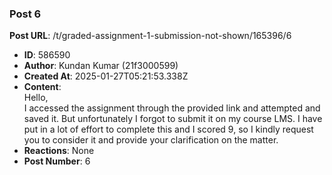 ### Post 6
**Post URL**: /t/graded-assignment-1-submission-not-shown/165396/6
- **ID**: 586590
- **Author**: Kundan Kumar (21f3000599)
- **Created At**: 2025-01-27T05:21:53.338Z
- **Content**:  
  Hello,<br>
I accessed the assignment through the provided link and attempted and saved it. But unfortunately I forgot to submit it on my course LMS. I have put in a lot of effort to complete this and I scored 9,  so I kindly request you to consider it and provide your clarification on the matter.
- **Reactions**: None
- **Post Number**: 6

